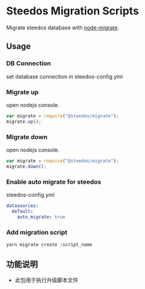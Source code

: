 Steedos Migration Scripts
===

Migrate steedos database with [node-migrate](https://github.com/tj/node-migrate).

## Usage

### DB Connection

set database connection in steedos-config.yml

### Migrate up

open nodejs console.

```js
var migrate = require("@steedos/migrate");
migrate.up();
```

### Migrate down

open nodejs console.

```js
var migrate = require("@steedos/migrate");
migrate.down();
```

### Enable auto migrate for steedos

steedos-config.yml

```yml
datasources:
  default:
    auto_migrate: true
```

### Add migration script

```shell
yarn migrate create :script_name
```
## 功能说明
- 此包用于执行升级脚本文件